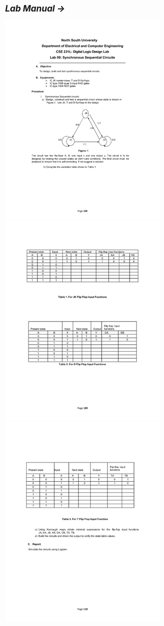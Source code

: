# *Lab Manual →*

<img src="PNGs/Lab_09 - Synchronous Sequential Circuits-1.png">
<img src="PNGs/Lab_09 - Synchronous Sequential Circuits-2.png">
<img src="PNGs/Lab_09 - Synchronous Sequential Circuits-3.png">
